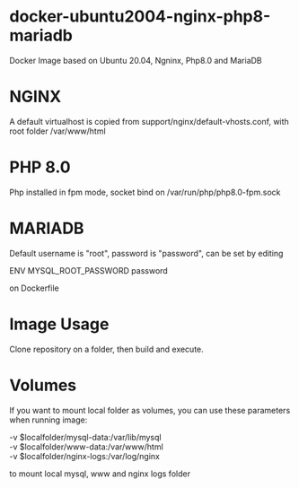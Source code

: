 # docker-ubuntu2004-nginx-php8-mariadb
Docker Image based on Ubuntu 20.04, Ngninx, Php8.0 and MariaDB

# NGINX
A default virtualhost is copied from support/nginx/default-vhosts.conf, with root folder /var/www/html

# PHP 8.0
Php installed in fpm mode, socket bind on /var/run/php/php8.0-fpm.sock

# MARIADB
Default username is "root", password is "password", can be set by editing

ENV MYSQL_ROOT_PASSWORD password

on Dockerfile

# Image Usage
Clone repository on a folder, then build and execute.

# Volumes
If you want to mount local folder as volumes, you can use these parameters when running image:

-v $localfolder/mysql-data:/var/lib/mysql \
-v $localfolder/www-data:/var/www/html \
-v $localfolder/nginx-logs:/var/log/nginx 

to mount local mysql, www and nginx logs folder
